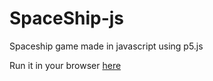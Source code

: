 # SpaceShip-js
Spaceship game made in javascript using p5.js


Run it in your browser [here](https://ade-sh.github.io/SpaceShip-js/) 
